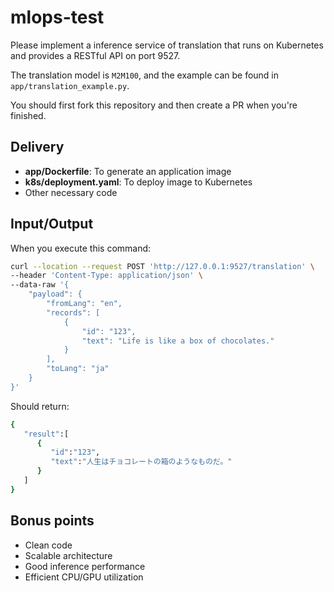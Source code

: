 # mlops-test
Please implement a inference service of translation that runs on Kubernetes and provides a RESTful API on port 9527.

The translation model is `M2M100`, and the example can be found in `app/translation_example.py`.

You should first fork this repository and then create a PR when you're finished.


## Delivery
- **app/Dockerfile**: To generate an application image
- **k8s/deployment.yaml**: To deploy image to Kubernetes
- Other necessary code

## Input/Output

When you execute this command:
```bash
curl --location --request POST 'http://127.0.0.1:9527/translation' \
--header 'Content-Type: application/json' \
--data-raw '{
    "payload": {
        "fromLang": "en",
        "records": [
            {
                "id": "123",
                "text": "Life is like a box of chocolates."
            }
        ],
        "toLang": "ja"
    }
}'
```

Should return:
```bash
{
   "result":[
      {
         "id":"123",
         "text":"人生はチョコレートの箱のようなものだ。"
      }
   ]
}
```

## Bonus points
- Clean code
- Scalable architecture
- Good inference performance
- Efficient CPU/GPU utilization
